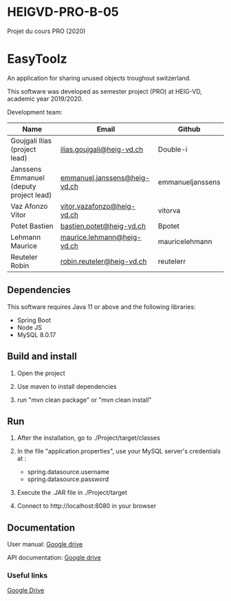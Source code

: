 # HEIGVD-PRO-B-05
Projet du cours PRO (2020)


# EasyToolz 

An application for sharing unused objects troughout switzerland.


This software was developed as semester project (PRO) at HEIG-VD,
academic year 2019/2020.

Development team:

| Name                                      | Email                         | Github        |
|-------------------------------------------|-------------------------------|---------------|
| Goujgali Ilias (project lead)             | ilias.goujgali@heig-vd.ch     | Double-i      |
| Janssens Emmanuel (deputy project lead)   | emmanuel.janssens@heig-vd.ch  | emmanueljanssens        |
| Vaz Afonzo Vitor                          | vitor.vazafonzo@heig-vd.ch    | vitorva       |   
| Potet Bastien                             | bastien.potet@heig-vd.ch      | Bpotet        |
| Lehmann Maurice                           | maurice.lehmann@heig-vd.ch    | mauricelehmann|
| Reuteler Robin                            | robin.reuteler@heig-vd.ch     | reutelerr     |


## Dependencies

This software requires Java 11 or above and the following libraries:

* Spring Boot
* Node JS
* MySQL 8.0.17

## Build and install

1. Open the project

2. Use maven to install dependencies

3. run "mvn clean package" or "mvn clean install"

## Run
1. After the installation, go to ./Project/target/classes
2. In the file "application.properties", use your MySQL server's credentials at :
   * spring.datasource.username
   * spring.datasource.password


3. Execute the .JAR file in ./Project/target
4. Connect to http://localhost:8080 in your browser

## Documentation

User manual: [Google drive](https://drive.google.com/open?id=10r6WXoMTXB07bD_PJGdk-7SYTzswoxOf)

API documentation: [Google drive](https://drive.google.com/open?id=1s5TqqvcQjYEM3pg4wM95_ZBjYta2-tKi)

### Useful links

[Google Drive](https://drive.google.com/drive/folders/1h3pftY42kTYfaN2R6FOvPVxIEiGOpM0N)
